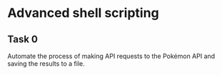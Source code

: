# Advanced shell scripting

## Task 0
Automate the process of making API requests to the Pokémon API and saving the results to a file.